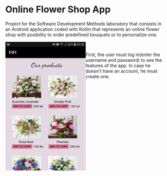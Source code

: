 # Online Flower Shop App

Project for the Software Development Methods laboratory that consists in an Android application coded with Kotlin that represents an online flower shop with posibility to order predefined bouquets or to personalize one. 

<div>
<a href="url"><img src="screenshots/home.jpg" align="left" height="400" width="250" display = "inline"></a><br/>
</div>

First, the user must log in(enter the username and password) to see the features of the app. In case he doesn't have an account, he must create one.  
